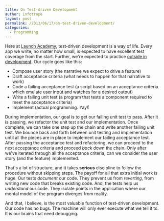 ```yaml
---
title: On Test-driven Development
author: infotrope
layout: post
permalink: /2013/06/17/on-test-driven-development/
categories:
  - Programming
---
```

Here at [Launch Academy][1], test-driven development is a way of life. Every app we write, no matter how small, is expected to have excellent test coverage from the start. Further, we're expected to practice [outside in development][2]. Our cycle goes like this:

*   Compose user story (the narrative we expect to drive a feature)
*   Draft acceptance criteria (what needs to happen for that narrative to work)
*   Code a failing acceptance test (a script based on an acceptance criteria which emulate user input and watches for a desired output)
*   Write a failing unit test (a program that tests a component required to meet the acceptance criteria)
*   Implement (actual programming. Yay!)

During implementation, our goal is to get our failing unit test to pass. After it is passing, we refactor the unit test and our implementation. Once complete, we can take one step up the chain and write another failing unit test. We bounce back and forth between unit testing and implementation until all the pieces are in place to implement our failing acceptance test. After passing the acceptance test and refactoring, we can proceed to the next acceptance criteria and proceed *back* down the chain. Only after we've iterated through all the acceptance criteria, can we consider the user story (and the feature) implemented.

That's a lot of structure, and it takes **serious** discipline to follow the procedure without skipping steps. The payoff for all that extra initial work is huge. Our tests *document* our code. They prevent us from *reverting*, from writing new code that breaks existing code. And, the tests help us *understand* our code. They isolate points in the application where our mental model of the program diverges from reality.

And that, I believe, is the most valuable function of test-driven development. Our code has no bugs. The machine will only ever execute what we tell it to. It is our brains that need debugging.

[1]: http://www.launchacademy.com/
[2]: http://en.wikipedia.org/wiki/Outside%E2%80%93in_software_development
